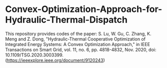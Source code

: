 # Convex-Optimization-Approach-for-Hydraulic-Thermal-Dispatch
This repository provides codes of the paper: S. Lu, W. Gu, C. Zhang, K. Meng and Z. Dong, "Hydraulic-Thermal Cooperative Optimization of Integrated Energy Systems: A Convex Optimization Approach," in IEEE Transactions on Smart Grid, vol. 11, no. 6, pp. 4818-4832, Nov. 2020, doi: 10.1109/TSG.2020.3003399. (https://ieeexplore.ieee.org/document/9120243)
